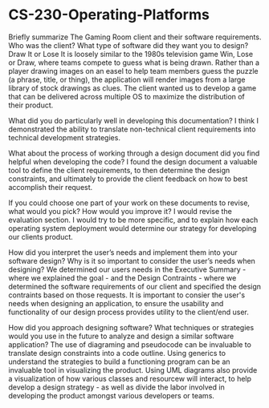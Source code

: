 # CS-230-Operating-Platforms
Briefly summarize The Gaming Room client and their software requirements. Who was the client? What type of software did they want you to design?
Draw It or Lose It is loosely similar to the 1980s television game Win, Lose or Draw, where teams compete to guess what is being drawn. Rather than a player drawing images on an easel to help team members guess the puzzle (a phrase, title, or thing), the application will render images from a large library of stock drawings as clues. The client wanted us to develop a game that can be delivered across multiple OS to maximize the distribution of their product. 

What did you do particularly well in developing this documentation?
I think I demonstrated the ability to translate non-technical client requirements into technical development strategies. 

What about the process of working through a design document did you find helpful when developing the code?
I found the design document a valuable tool to define the client requirements, to then determine the design constraints, and ultimately to provide the client feedback on how to best accomplish their request.

If you could choose one part of your work on these documents to revise, what would you pick? How would you improve it?
I would revise the evaluation section. I would try to be more specific, and to explain how each operating system deployment would determine our strategy for developing our clients product. 

How did you interpret the user’s needs and implement them into your software design? Why is it so important to consider the user’s needs when designing?
We determined our users needs in the Executive Summary - where we explained the goal - and the Design Contraints - where we determined the software requirements of our client and specified the design contraints based on those requests. It is important to consier the user's needs when designing an application, to ensure the usability and functionality of our design process provides utility to the client/end user.  

How did you approach designing software? What techniques or strategies would you use in the future to analyze and design a similar software application?
The use of diagraming and pseudocode can be invaluable to translate design constraints into a code outline. Using generics to understand the strategies to build a functioning program can be an invaluable tool in visualizing the product. Using UML diagrams also provide a visualization of how various classes and resourcew will interact, to help develop a design strategy - as well as divide the labor involved in developing the product amongst various developers or teams. 
